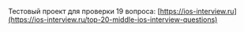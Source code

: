 Тестовый проект для проверки 19 вопроса: [https://ios-interview.ru](https://ios-interview.ru/top-20-middle-ios-interview-questions)
